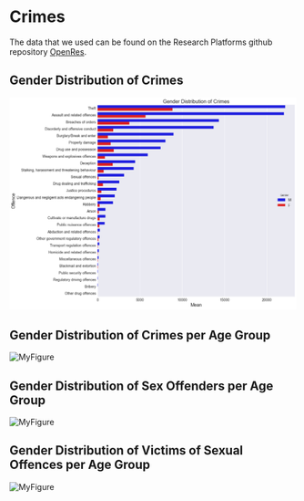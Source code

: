 # Crimes

The data that we used can be found on the Research Platforms github repository [OpenRes](https://github.com/Vin-n/OpenRes/tree/master/Event%20Data/Victorian_Crime_Statistics). 

## Gender Distribution of Crimes

![MyFigure](output_10_1.png)

## Gender Distribution of Crimes per Age Group

![MyFigure](output_34_1.png)

## Gender Distribution of Sex Offenders per Age Group

![MyFigure](output_49_1.png)

## Gender Distribution of Victims of Sexual Offences per Age Group

![MyFigure](output_65_1.png)
